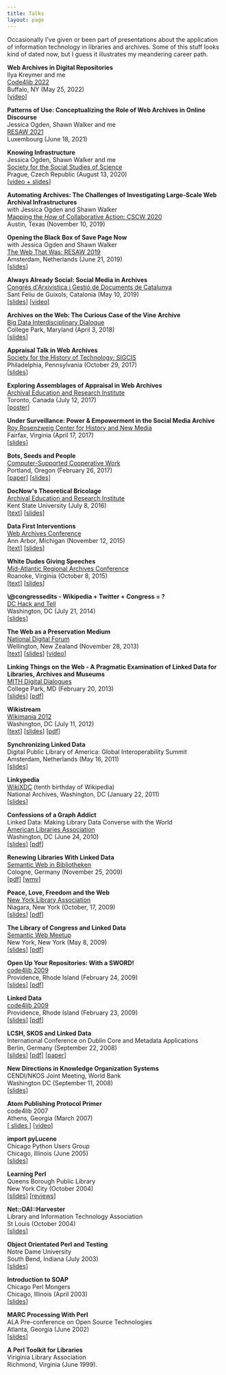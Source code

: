 ```yaml
---
title: Talks
layout: page
---
```


Occasionally I've given or been part of presentations about the application of
information technology in libraries and archives. Some of this stuff looks kind
of dated now, but I guess it illustrates my meandering career path.

<p class="story">
<strong>Web Archives in Digital Repositories</strong><br> 
Ilya Kreymer and me<br>
<a href="https://2022.code4lib.org/talks/Web-archives-in-digital-repositories-Simple-integration-and-reducing-software-maintenance-footprint">Code4lib 2022</a><br>
Buffalo, NY (May 25, 2022)<br>
[<a href="https://www.youtube.com/watch?v=dtd5Os5t0Io&t=1513s">video</a>]
</p>

<p class="story">
<strong>Patterns of Use: Conceptualizing the Role of Web Archives in Online
Discourse</strong><br> Jessica Ogden, Shawn Walker and me<br>
<a href="https://www.resaw2021.net/programme/">RESAW 2021</a><br>
Luxembourg (June 18, 2021)<br>
</p>

<p class="story">
<strong>Knowing Infrastructure</strong><br>
Jessica Ogden, Shawn Walker and me<br>
<a href="https://stsinfrastructures.org/content/knowing-infrastructure">Society
for the Social Studies of Science</a><br>
Prague, Czech Republic (August 13, 2020)<br>
[<a href="knowing-infrastructure.mp4">video + slides</a>]
</p>


<p class="story">
<strong>Automating Archives: The Challenges of Investigating Large-Scale Web Archival Infrastructures</strong><br>
with Jessica Ogden and Shawn Walker<br>
<a href="https://mappingthehow.wordpress.com/">Mapping the <em>How</em> of Collaborative Action: CSCW 2020</a><br>
Austin, Texas (November 10, 2019)<br>
</p>

<p class="story">
<strong>Opening the Black Box of Save Page Now</strong><br>
with Jessica Ogden and Shawn Walker<br>
<a href="http://thewebthatwas.net/">The Web That Was: RESAW 2019</a><br>
Amsterdam, Netherlands (June 21, 2019)<br>
[<a href="resaw19.pdf">slides</a>]
</p>

<p class="story">
<strong>Always Already Social: Social Media in Archives</strong><br>
<a href="">Congrés d'Arxivistica i Gestió de Documents de Catalunya</a><br>
Sant Feliu de Guixols, Catalonia (May 10, 2019)<br>
[<a href="https://edsu.github.io/always-already-social/">slides</a>] [<a href="https://www.youtube.com/watch?v=VjI2WL6eZpY&list=PLQk4S7xp9SuZBFOU9sHbTMQpJXFtbSI1H&index=6&t=2639s">video</a>]
</p>

<p class="story">
<strong>Archives on the Web: The Curious Case of the Vine Archive</strong><br>
<a href="https://www.lib.umd.edu/rc/big-data">Big Data Interdisciplinary Dialogue</a><br>
College Park, Maryland (April 3, 2018)<br>
[<a href="https://edsu.github.io/vine-tweets-slides/#/">slides</a>]
</p>

<p class="story">
<strong>Appraisal Talk in Web Archives</strong><br>
<a href="https://www.historyoftechnology.org/annual-meeting/2017-shot-annual-meeting-26-29-october-philadelphia/">Society for the History of Technology: SIGCIS</a><br>
Philadelphia, Pennsylvania (October 29, 2017)<br>
[<a href="https://edsu.github.io/appraisal-talk/#/">slides</a>]
</p>

<p class="story">
<strong>Exploring Assemblages of Appraisal in Web Archives</strong><br>
<a href="http://aeri2017.org/">Archival Education and Research Institute</a><br>
Toronto, Canada (July 12, 2017)<br>
[<a href="aeri2017.pdf">poster</a>]
</p>

<p class="story">
<strong>Under Surveillance: Power &amp; Empowerment in the Social Media Archive</strong><br>
<a href="https://rrchnm.org/">Roy Rosenzweig Center for History and New Media</a><br>
Fairfax, Virginia (April 17, 2017)<br>
[<a href="https://edsu.github.io/under-surveillance/#/">slides</a>]
</p>

<p class="story">
<strong>Bots, Seeds and People</strong><br>
<a href="https://cscw.acm.org/2017/">Computer-Supported Cooperative Work</a><br>
Portland, Oregon (February 26, 2017)<br>
[<a href="https://arxiv.org/abs/1611.02493v1">paper</a>] [<a href="http://edsu.github.io/bots-seeds-people/#/">slides</a>]
</p>

<p class="story">
<strong>DocNow's Theoretical Bricolage</strong><br>
<a href="http://www.kent.edu/aeri2016">Archival Education and Research Institute</a><br>
Kent State University (July 8, 2016)<br>
[<a href="https://inkdroid.org/2016/07/07/docnow-bricoloage/">text</a>] [<a href="https://edsu.github.io/docnow-bricolage/#/">slides</a>]
</p>

<p class="story">
<strong>Data First Interventions</strong><br>
<a href="http://www.lib.umich.edu/webarchivesconference">Web Archives Conference</a><br>
Ann Arbor, Michigan (November 12, 2015)<br>
[<a href="http://inkdroid.org/2015/11/12/data-first/">text</a>] [<a href="http://edsu.github.io/ferguson-tweet-viewer/">slides</a>]
</p>

<p class="story">
<strong>White Dudes Giving Speeches</strong><br>
<a href="">Mid-Atlantic Regional Archives Conference</a><br>
Roanoke, Virginia (October 8, 2015)<br>
[<a href="http://inkdroid.org/2015/10/09/white-dudes-giving-speeches/">text</a>] [<a href="https://edsu.github.io/marac-slides/">slides</a>]
</p>

<p class="story">
  <strong>\@congressedits - Wikipedia + Twitter + Congress = ?</strong><br /><a href="http://hackandtell.org/">DC Hack and Tell</a><br />Washington, DC (July 21, 2014)<br /> [<a href="https://edsu.github.io/congressedits-slides/">slides</a>]</p>
<p class="story">
  <strong>The Web as a Preservation Medium</strong><br /> <a href="http://www.ndf.org.nz/">National Digital Forum</a><br /> Wellington, New Zealand (November 28, 2013)<br /> [<a href="http://inkdroid.org/journal/2013/11/26/the-web-as-a-preservation-medium/">text</a>] [<a href="http://edsu.github.io/webpresmed/#/">slides</a>] [<a href="https://www.youtube.com/watch?v=HpJgX8a9d3I">video</a>]</p>
<p class="story">
  <strong>Linking Things on the Web - A Pragmatic Examination of Linked Data for Libraries, Archives and Museums</strong><br /> <a href="http://mith.umd.edu/podcasts/ed-summers-linking-things-on-the-web-a-pragmatic-examination-of-linked-data/">MITH Digital Dialogues</a><br />College Park, MD (February 20, 2013)<br />[<a href="https://docs.google.com/presentation/d/1XssMWh5yOIqr9O31usHKO3whX2VtyBt3cXETK1NeLh4/edit?usp=sharing">slides</a>] [<a href="http://inkdroid.org/talks/LinkingThingsOnTheWeb.pdf">pdf</a>]</p>
<p class="story">
  <strong>Wikistream</strong><br /><a href="http://wikimania2012.wikimedia.org/">Wikimania 2012</a><br /> Washington, DC (July 11, 2012)<br />[<a href="http://inkdroid.org/journal/2012/07/11/wikimania/">text</a>] [<a href="https://docs.google.com/presentation/d/1O3WmtCCiB7LWXRNerC4TQzg6g-MR5wqC0XpedG0qm84/edit">slides</a>] [<a href="http://commons.wikimedia.org/w/index.php?title=File:Wikistream.pdf">pdf</a>]</p>
<p class="story">
  <strong>Synchronizing Linked Data</strong><br /> Digital Public Library of America: Global Interoperability Summit<br /> Amsterdam, Netherlands (May 16, 2011)<br />[<a href="https://docs.google.com/present/view?id=dv89m3d_512fd83d9c5">slides</a>]</p>
<p class="story">
  <strong>Linkypedia</strong><br /><a href="http://ten.wikipedia.org/">WikiXDC</a> (tenth birthday of Wikipedia)<br /> National Archives, Washington, DC (January 22, 2011)<br />[<a href="https://docs.google.com/present/view?id=dv89m3d_497c98tp7g5">slides</a>]</p>
<p class="story">
  <strong>Confessions of a Graph Addict</strong><br />Linked Data: Making Library Data Converse with the World<br /><a href="http://www.ala.org">American Libraries Association</a><br />Washington, DC (June 24, 2010)<br />[<a href="http://docs.google.com/present/edit?id=0AU6uboYXcJbBZHY4OW0zZF80MDZnNGtoMzRreA">slides</a>] [<a href="/talks/confessions.pdf">pdf</a>]</p>
<p class="story">
  <strong>Renewing Libraries With Linked Data</strong><br /><a href="http://www.swib09.de/">Semantic Web in Bibliotheken</a><br /> Cologne, Germany (November 25, 2009)<br /> [<a href="/talks/swib09.pdf">pdf</a>] [<a href="http://youtu.be/9C7vf7RKvlg">wmv</a>]</p>
<p class="story">
  <strong>Peace, Love, Freedom and the Web</strong><br /><a href="http://nyla.org/">New York Library Association</a><br /> Niagara, New York (October, 17, 2009)<br />[<a href="/talks/lod-nyla.ppt">slides</a>] [<a href="/talks/lod-nyla.pdf">pdf</a>]</p>
<p class="story">
  <strong>The Library of Congress and Linked Data</strong><br /><a href="http://semweb.meetup.com/25/calendar/9882537/">Semantic Web Meetup</a><br />New York, New York (May 8, 2009)<br />[<a href="/talks/semwebnyc.ppt">slides</a>] [<a href="/talks/semwebnyc.pdf">pdf</a>]</p>
<p class="story">
  <strong>Open Up Your Repositories: With a SWORD!</strong><br /><a href="http://code4lib.org/2009">code4lib 2009</a><br /> Providence, Rhode Island (February 24, 2009)<br />[<a href="/talks/sword.ppt">slides</a>] [<a href="/talks/sword.pdf">pdf</a>]</p>
<p class="story">
  <strong>Linked Data</strong><br /><a href="http://code4lib.org/2009">code4lib 2009</a><br />Providence, Rhode Island (February 23, 2009)<br />[<a href="/talks/c4links.ppt">slides</a>] [<a href="/talks/c4links.pdf">pdf</a>]</p>
<p class="story">
  <strong>LCSH, SKOS and Linked Data</strong><br />International Conference on Dublin Core and Metadata Applications<br />Berlin, Germany (September 22, 2008)<br />[<a href="/talks/dc2008.ppt">slides</a>] [<a href="/talks/dc2008.pdf">pdf</a>] [<a href="http://arxiv.org/abs/0805.2855">paper</a>]</p>
<p class="story">
  <strong>New Directions in Knowledge Organization Systems</strong><br />CENDI/NKOS Joint Meeting, World Bank<br />Washington DC (September 11, 2008)<br />[<a href="/talks/cendi-nkos.ppt">slides</a>]</p>
<p class="story">
  <strong>Atom Publishing Protocol Primer</strong><br />code4lib 2007<br />Athens, Georgia (March 2007)<br />[<a href="/talks/app"> slides </a>] [<a title="video" href="http://code4lib.org/2007/summers">video</a>]</p>
<p class="story">
  <strong>import pyLucene</strong><br />Chicago Python Users Group<br /> Chicago, Illinois (June 2005)<br />[<a href="/talks/pylucene/">slides</a>]</p>
<p class="story">
  <strong>Learning Perl</strong><br />Queens Borough Public Library<br />New York City (October 2004)<br />[<a href="/talks/queens/perlintro.pdf">slides</a>] [<a href="/talks/queens/reviews.doc">reviews</a>]</p>
<p class="story">
  <strong>Net::OAI::Harvester</strong><br />Library and Information Technology Association<br />St Louis (October 2004)<br />[<a href="/talks/oai-lita/oai-lita.pdf">slides</a>]</p>
<p class="story">
  <strong>Object Orientated Perl and Testing</strong><br />Notre Dame University<br />South Bend, Indiana (July 2003)<br />[<a href="/talks/notredame/">slides</a>]</p>
<p class="story">
  <strong>Introduction to SOAP</strong><br />Chicago Perl Mongers<br />Chicago, Illinois (April 2003)<br />[<a href="/talks/soap">slides</a>]</p>
<p class="story">
  <strong>MARC Processing With Perl</strong><br />ALA Pre-conference on Open Source Technologies<br />Atlanta, Georgia (June 2002)<br />[<a href="/talks/MARC_Record.html">slides</a>]</p>
<p class="story">
  <strong>A Perl Toolkit for Libraries</strong><br />Viriginia Library Association<br />Richmond, Virginia (June 1999).</p>
